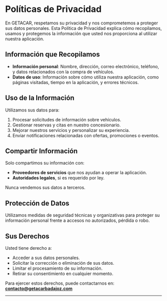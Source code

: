 # Políticas de Privacidad

En GETACAR, respetamos su privacidad y nos comprometemos a proteger sus datos personales. Esta Política de Privacidad explica cómo recopilamos, usamos y protegemos la información que usted nos proporciona al utilizar nuestra aplicación.

## Información que Recopilamos

- **Información personal**: Nombre, dirección, correo electrónico, teléfono, y datos relacionados con la compra de vehículos.
- **Datos de uso**: Información sobre cómo utiliza nuestra aplicación, como páginas visitadas, tiempo en la aplicación, y errores técnicos.

## Uso de la Información

Utilizamos sus datos para:

1. Procesar solicitudes de información sobre vehículos.
2. Gestionar reservas y citas en nuestro concesionario.
3. Mejorar nuestros servicios y personalizar su experiencia.
4. Enviar notificaciones relacionadas con ofertas, promociones o eventos.

## Compartir Información

Solo compartimos su información con:

- **Proveedores de servicios** que nos ayudan a operar la aplicación.
- **Autoridades legales**, si es requerido por ley.

Nunca vendemos sus datos a terceros.

## Protección de Datos

Utilizamos medidas de seguridad técnicas y organizativas para proteger su información personal frente a accesos no autorizados, pérdida o robo.

## Sus Derechos

Usted tiene derecho a:

- Acceder a sus datos personales.
- Solicitar la corrección o eliminación de sus datos.
- Limitar el procesamiento de su información.
- Retirar su consentimiento en cualquier momento.

Para ejercer estos derechos, puede contactarnos en: **contacto@getacarbadajoz.com**

---


